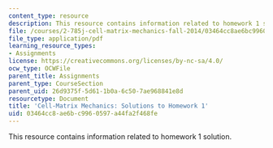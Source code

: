 ```yaml
---
content_type: resource
description: This resource contains information related to homework 1 solution.
file: /courses/2-785j-cell-matrix-mechanics-fall-2014/03464cc8ae6bc9960597a44fa2f468fe_MIT2_785JF14_Homework_1_Sol.pdf
file_type: application/pdf
learning_resource_types:
- Assignments
license: https://creativecommons.org/licenses/by-nc-sa/4.0/
ocw_type: OCWFile
parent_title: Assignments
parent_type: CourseSection
parent_uid: 26d9375f-5d61-1b0a-6c50-7ae968841e8d
resourcetype: Document
title: 'Cell-Matrix Mechanics: Solutions to Homework 1'
uid: 03464cc8-ae6b-c996-0597-a44fa2f468fe
---
```

This resource contains information related to homework 1 solution.